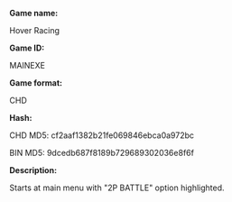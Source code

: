 **Game name:**

Hover Racing

**Game ID:**

MAINEXE

**Game format:**

CHD

**Hash:**

CHD MD5: cf2aaf1382b21fe069846ebca0a972bc

BIN MD5: 9dcedb687f8189b729689302036e8f6f

**Description:**

Starts at main menu with "2P BATTLE" option highlighted.